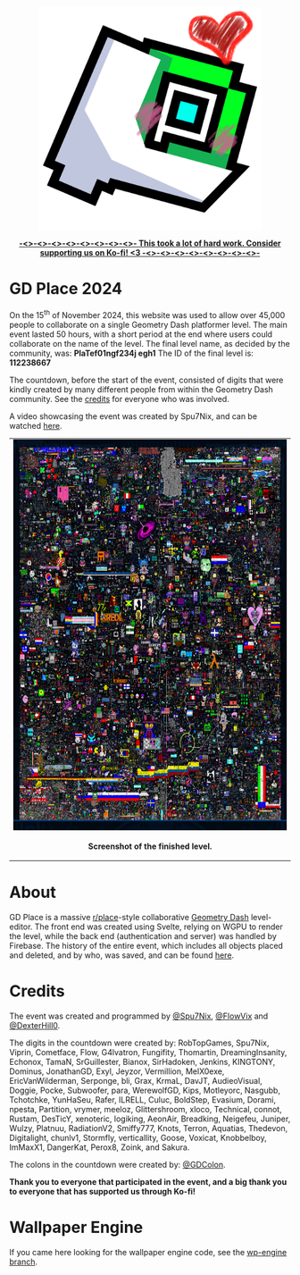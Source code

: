 <p align="center">
  <img align="center" src="static/images/logo_donation.png" alt="GD Place Logo" width="400px" height="400px"/>

  <p align="center">
    <a href="https://ko-fi.com/placegd">
      <b>-<>-<>-<>-<>-<>-<>-<>-<>- This took a lot of hard work. Consider supporting us on <u>Ko-fi</u>! &lt;3 -<>-<>-<>-<>-<>-<>-<>-<>-</b>
    </a>
  </p>
</p>

# GD Place 2024

On the 15<sup>th</sup> of November 2024, this website was used to allow over 45,000 people to collaborate on a single Geometry Dash platformer level. The main event lasted 50 hours, with a short period at the end where users could collaborate on the name of the level.
The final level name, as decided by the community, was: **PlaTef01ngf234j egh1**
The ID of the final level is: **112238667**

The countdown, before the start of the event, consisted of digits that were kindly created by many different people from within the Geometry Dash community. See the [credits](#credits) for everyone who was involved.

A video showcasing the event was created by Spu7Nix, and can be watched [here]().

<table>
  <tbody>
    <tr>
      <td>
        <img align="center" src="static/images/zoomed_out_canvas.jpg" alt="Screenshot of the finished level" width="700px" height="700px"/>
      </td>
    </tr>
    <tr>
      <td>
        <p align="center">
          <b>Screenshot of the finished level.</b>
        </p>
      </td>
    </tr>
  </tbody>
</table>

# About

GD Place is a massive [r/place](https://en.wikipedia.org/wiki/R/place)-style collaborative [Geometry Dash](https://en.wikipedia.org/wiki/Geometry_Dash) level-editor. The front end was created using Svelte, relying on WGPU to render the level, while the back end (authentication and server) was handled by Firebase. 
The history of the entire event, which includes all objects placed and deleted, and by who, was saved, and can be found [here]().

# Credits

The event was created and programmed by [@Spu7Nix](https://github.com/Spu7Nix), [@FlowVix](https://github.com/FlowVix) and [@DexterHill0](https://github.com/DexterHill0).

The digits in the countdown were created by: RobTopGames, Spu7Nix, Viprin, Cometface, Flow, G4lvatron, Fungifity, Thomartin, DreamingInsanity, Echonox, TamaN, SrGuillester, Bianox, SirHadoken, Jenkins, KINGTONY, Dominus, JonathanGD, Exyl, Jeyzor, Vermillion, MelX0exe, EricVanWilderman, Serponge, bli, Grax, KrmaL, DavJT, AudieoVisual, Doggie, Pocke, Subwoofer, para, WerewolfGD, Kips, Motleyorc, Nasgubb, Tchotchke, YunHaSeu, Rafer, ILRELL, Culuc, BoldStep, Evasium, Dorami, npesta, Partition, vrymer, meeloz, Glittershroom, xloco, Technical, connot, Rustam, DesTicY, xenoteric, logiking, AeonAir, Breadking, Neigefeu, Juniper, Wulzy, Platnuu, RadiationV2, Smiffy777, Knots, Terron, Aquatias, Thedevon, Digitalight, chunlv1, Stormfly, verticallity, Goose, Voxicat, Knobbelboy, ImMaxX1, DangerKat, Perox8, Zoink, and Sakura.

The colons in the countdown were created by: [@GDColon](https://github.com/GDColon).

**Thank you to everyone that participated in the event, and a big thank you to everyone that has supported us through Ko-fi!**

# Wallpaper Engine

If you came here looking for the wallpaper engine code, see the [wp-engine branch](https://github.com/PlaceGD/gd-place-2024/tree/wp-engine).

